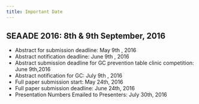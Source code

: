 ```yaml
---
title: Important Date
---
```


## SEAADE 2016: 8th & 9th September, 2016

- Abstract for submission deadline: May 9th , 2016
- Abstract notification deadline: June 9th , 2016
- Abstract submission deadline for GC prevention table clinic competition: June 9th,2016
- Abstract notification for GC: July 9th , 2016
- Full paper submission start: May 24th, 2016
- Full paper submission deadline: June 24th, 2016
- Presentation Numbers Emailed to Presenters: July 30th, 2016
